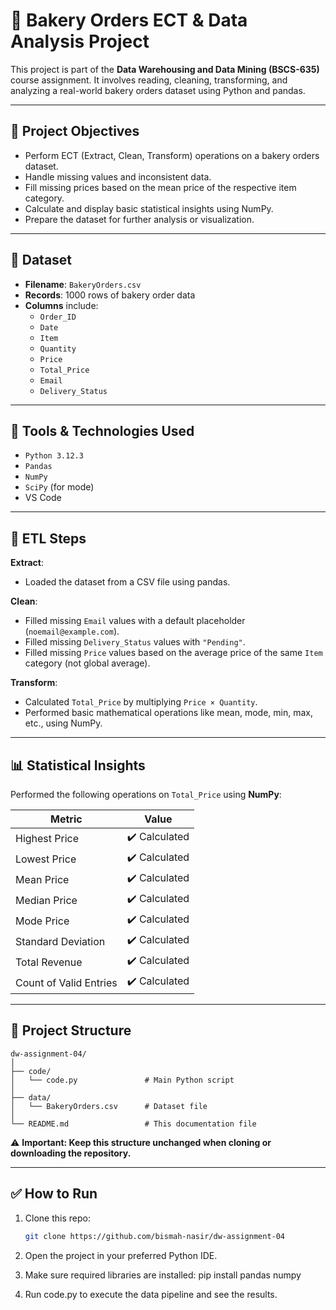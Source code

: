 # 🧁 Bakery Orders ECT & Data Analysis Project

This project is part of the **Data Warehousing and Data Mining (BSCS-635)** course assignment. It involves reading, cleaning, transforming, and analyzing a real-world bakery orders dataset using Python and pandas.

---

## 📌 Project Objectives

- Perform ECT (Extract, Clean, Transform) operations on a bakery orders dataset.
- Handle missing values and inconsistent data.
- Fill missing prices based on the mean price of the respective item category.
- Calculate and display basic statistical insights using NumPy.
- Prepare the dataset for further analysis or visualization.

---

## 📂 Dataset

- **Filename**: `BakeryOrders.csv`
- **Records**: 1000 rows of bakery order data
- **Columns** include:
  - `Order_ID`
  - `Date`
  - `Item`
  - `Quantity`
  - `Price`
  - `Total_Price`
  - `Email`
  - `Delivery_Status`

---

## 🔧 Tools & Technologies Used

- `Python 3.12.3`
- `Pandas`
- `NumPy`
- `SciPy` (for mode)
- VS Code

---

## 🧹 ETL Steps

**Extract**:  
- Loaded the dataset from a CSV file using pandas.

**Clean**:  
- Filled missing `Email` values with a default placeholder (`noemail@example.com`).  
- Filled missing `Delivery_Status` values with `"Pending"`.  
- Filled missing `Price` values based on the average price of the same `Item` category (not global average).  

**Transform**:  
- Calculated `Total_Price` by multiplying `Price × Quantity`.  
- Performed basic mathematical operations like mean, mode, min, max, etc., using NumPy.  

---

## 📊 Statistical Insights

Performed the following operations on `Total_Price` using **NumPy**:

| Metric                  | Value         |
|-------------------------|---------------|
| Highest Price           | ✔️ Calculated |
| Lowest Price            | ✔️ Calculated |
| Mean Price              | ✔️ Calculated |
| Median Price            | ✔️ Calculated |
| Mode Price              | ✔️ Calculated |
| Standard Deviation      | ✔️ Calculated |
| Total Revenue           | ✔️ Calculated |
| Count of Valid Entries  | ✔️ Calculated |

---

## 📁 Project Structure
```
dw-assignment-04/
│
├── code/
│   └── code.py               # Main Python script
│
├── data/
│   └── BakeryOrders.csv      # Dataset file
│
└── README.md                 # This documentation file
```

⚠️ **Important: Keep this structure unchanged when cloning or downloading the repository.**

---

## ✅ How to Run

1. Clone this repo:
   ```bash
   git clone https://github.com/bismah-nasir/dw-assignment-04
   
2. Open the project in your preferred Python IDE.

3. Make sure required libraries are installed:
   pip install pandas numpy 

4. Run code.py to execute the data pipeline and see the results.
